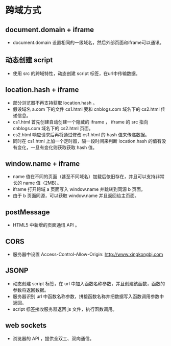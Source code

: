 # 跨域方式

## document.domain + iframe

 - document.domain 设置相同的一级域名，然后外部页面和iframe可以通讯。

## 动态创建 script

 - 使用 src 的跨域特性，动态创建 script 标签，在url中传输数据。
 
## location.hash + iframe

 - 部分浏览器不再支持获取 location.hash 。
 - 假设域名 a.com 下的文件 cs1.html 要和 cnblogs.com 域名下的 cs2.html 传递信息。
 - cs1.html 首先创建自动创建一个隐藏的 iframe ， iframe 的 src 指向 cnblogs.com 域名下的 cs2.html 页面。
 - cs2.html 响应请求后再将通过修改 cs1.html 的 hash 值来传递数据。
 - 同时在 cs1.html 上加一个定时器，隔一段时间来判断 location.hash 的值有没有变化，一旦有变化则获取获取 hash 值。

## window.name + iframe

 - name 值在不同的页面（甚至不同域名）加载后依旧存在，并且可以支持非常长的 name 值（2MB）。
 - iframe 打开跨域 a 页面写入 window.name 并跳转到同源 b 页面。
 - 由于 b 页面同源，可以获取 window.name 并且返回给主页面。

## postMessage

 - HTML5 中新增的页面通讯 API 。

## CORS

 - 服务器中设置 Access-Control-Allow-Origin: http://www.xingkongbj.com

## JSONP

 - 动态创建 script 标签，在 url 中加入函数名称参数，并且创建该函数，函数的参数将返回数据。
 - 服务器识别 url 中函数名称参数，拼接函数名称并把数据写入函数调用参数中返回。
 -  script 标签接收服务器返回 js 文件，执行函数调用。

## web sockets

 - 浏览器的 API ，提供全双工、双向通信。